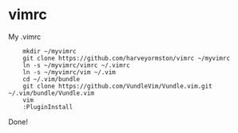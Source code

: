 # vimrc
My .vimrc

        mkdir ~/myvimrc
        git clone https://github.com/harveyormston/vimrc ~/myvimrc
        ln -s ~/myvimrc/vimrc ~/.vimrc
        ln -s ~/myvimrc/vim ~/.vim
        cd ~/.vim/bundle
        git clone https://github.com/VundleVim/Vundle.vim.git ~/.vim/bundle/Vundle.vim
        vim
        :PluginInstall
Done!
